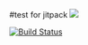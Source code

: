 #test for jitpack
[![](https://jitpack.io/v/EGKuzmenko/testForJitpack.svg)](https://jitpack.io/#EGKuzmenko/testForJitpack)

[![Build Status](https://travis-ci.org/EGKuzmenko/testForJitpack.svg?branch=master)](https://travis-ci.org/EGKuzmenko/testForJitpack)
